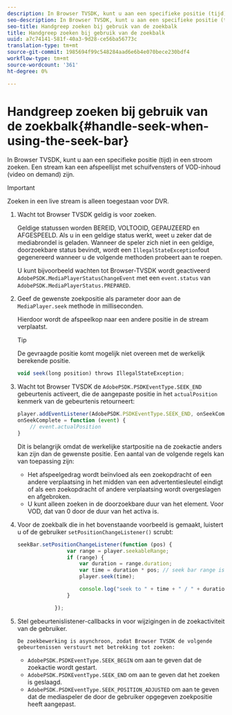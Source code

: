 ```yaml
---
description: In Browser TVSDK, kunt u aan een specifieke positie (tijd) in een stroom zoeken. Een stream kan een afspeellijst met schuifvensters of VOD-inhoud (video on demand) zijn.
seo-description: In Browser TVSDK, kunt u aan een specifieke positie (tijd) in een stroom zoeken. Een stream kan een afspeellijst met schuifvensters of VOD-inhoud (video on demand) zijn.
seo-title: Handgreep zoeken bij gebruik van de zoekbalk
title: Handgreep zoeken bij gebruik van de zoekbalk
uuid: a7c74141-581f-40a3-9d28-ce56ba56773c
translation-type: tm+mt
source-git-commit: 1985694f99c548284aad6e6b4e070bece230bdf4
workflow-type: tm+mt
source-wordcount: '361'
ht-degree: 0%

---
```



# Handgreep zoeken bij gebruik van de zoekbalk{#handle-seek-when-using-the-seek-bar}

In Browser TVSDK, kunt u aan een specifieke positie (tijd) in een stroom zoeken. Een stream kan een afspeellijst met schuifvensters of VOD-inhoud (video on demand) zijn.

>[!IMPORTANT]
>
>Zoeken in een live stream is alleen toegestaan voor DVR.

1. Wacht tot Browser TVSDK geldig is voor zoeken.

   Geldige statussen worden BEREID, VOLTOOID, GEPAUZEERD en AFGESPEELD. Als u in een geldige status werkt, weet u zeker dat de mediabrondel is geladen. Wanneer de speler zich niet in een geldige, doorzoekbare status bevindt, wordt een `IllegalStateException`fout gegenereerd wanneer u de volgende methoden probeert aan te roepen.

   U kunt bijvoorbeeld wachten tot Browser-TVSDK wordt geactiveerd `AdobePSDK.MediaPlayerStatusChangeEvent` met een `event.status` van `AdobePSDK.MediaPlayerStatus.PREPARED`.

1. Geef de gewenste zoekpositie als parameter door aan de `MediaPlayer.seek` methode in milliseconden.

   Hierdoor wordt de afspeelkop naar een andere positie in de stream verplaatst.

   >[!TIP]
   >
   >De gevraagde positie komt mogelijk niet overeen met de werkelijk berekende positie.

   ```js
   void seek(long position) throws IllegalStateException;
   ```

1. Wacht tot Browser TVSDK de `AdobePSDK.PSDKEventType.SEEK_END` gebeurtenis activeert, die de aangepaste positie in het `actualPosition` kenmerk van de gebeurtenis retourneert:

   ```js
   player.addEventListener(AdobePSDK.PSDKEventType.SEEK_END, onSeekComplete); 
   onSeekComplete = function (event) {
       // event.actualPosition
   }
   ```

   Dit is belangrijk omdat de werkelijke startpositie na de zoekactie anders kan zijn dan de gewenste positie. Een aantal van de volgende regels kan van toepassing zijn:

   * Het afspeelgedrag wordt beïnvloed als een zoekopdracht of een andere verplaatsing in het midden van een advertentiesleutel eindigt of als een zoekopdracht of andere verplaatsing wordt overgeslagen en afgebroken.
   * U kunt alleen zoeken in de doorzoekbare duur van het element. Voor VOD, dat van 0 door de duur van het activa is.

1. Voor de zoekbalk die in het bovenstaande voorbeeld is gemaakt, luistert u of de gebruiker `setPositionChangeListener()` scrubt:

   ```js
   seekBar.setPositionChangeListener(function (pos) { 
                   var range = player.seekableRange; 
                   if (range) { 
                       var duration = range.duration; 
                       var time = duration * pos; // seek bar range is [0,1] 
                       player.seek(time); 
   
                       console.log("seek to " + time + " / " + duration); 
                   } 
   
               }); 
   ```

1. Stel gebeurtenislistener-callbacks in voor wijzigingen in de zoekactiviteit van de gebruiker.

       De zoekbewerking is asynchroon, zodat Browser TVSDK de volgende gebeurtenissen verstuurt met betrekking tot zoeken:
   
   * `AdobePSDK.PSDKEventType.SEEK_BEGIN` om aan te geven dat de zoekactie wordt gestart.
   * `AdobePSDK.PSDKEventType.SEEK_END` om aan te geven dat het zoeken is geslaagd.
   * `AdobePSDK.PSDKEventType.SEEK_POSITION_ADJUSTED` om aan te geven dat de mediaspeler de door de gebruiker opgegeven zoekpositie heeft aangepast.

